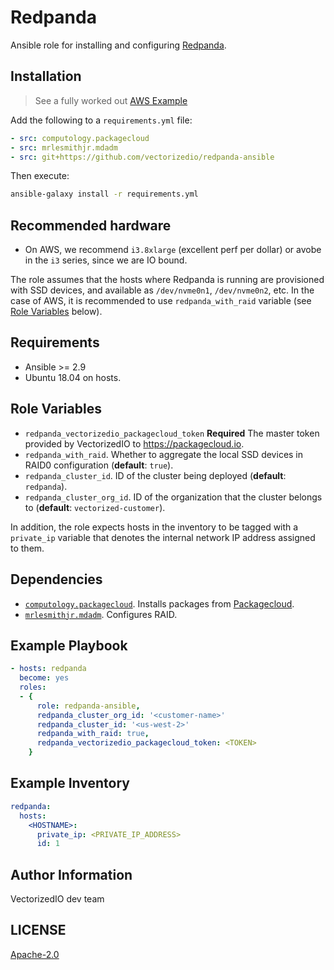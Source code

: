 # Redpanda

Ansible role for installing and configuring [Redpanda](https://vectorized.io).

## Installation

> See a fully worked out [AWS Example](./example)

Add the following to a `requirements.yml` file:

```yaml
- src: computology.packagecloud
- src: mrlesmithjr.mdadm
- src: git+https://github.com/vectorizedio/redpanda-ansible
```

Then execute:

```bash
ansible-galaxy install -r requirements.yml
```

## Recommended hardware

* On AWS, we recommend `i3.8xlarge` (excellent perf per dollar) or avobe in the `i3` series, since we are IO bound.

The role assumes that the hosts where Redpanda is running are 
provisioned with SSD devices, and available as `/dev/nvme0n1`, 
`/dev/nvme0n2`, etc. In the case of AWS, it is recommended to use 
`redpanda_with_raid` variable (see [Role Variables](#-role-variables) below).

## Requirements

  * Ansible >= 2.9
  * Ubuntu 18.04 on hosts.

## Role Variables

  * `redpanda_vectorizedio_packagecloud_token` **Required** The master 
    token provided by VectorizedIO to <https://packagecloud.io>.
  * `redpanda_with_raid`. Whether to aggregate the local SSD devices 
    in RAID0 configuration (**default**: `true`).
  * `redpanda_cluster_id`. ID of the cluster being deployed 
    (**default**: `redpanda`).
  * `redpanda_cluster_org_id`. ID of the organization that the cluster 
    belongs to (**default**: `vectorized-customer`).

In addition, the role expects hosts in the inventory to be tagged with 
a `private_ip` variable that denotes the internal network IP address 
assigned to them.

## Dependencies

  * [`computology.packagecloud`](https://github.com/computology/packagecloud-ansible-role). 
    Installs packages from [Packagecloud](https://packagecloud.io).
  * [`mrlesmithjr.mdadm`](https://github.com/mrlesmithjr/ansible-mdadm/). Configures RAID.

## Example Playbook

```yaml
- hosts: redpanda
  become: yes
  roles:
  - {
      role: redpanda-ansible,
      redpanda_cluster_org_id: '<customer-name>'
      redpanda_cluster_id: '<us-west-2>'
      redpanda_with_raid: true,
      redpanda_vectorizedio_packagecloud_token: <TOKEN>
    }
```

## Example Inventory

```yaml
redpanda:
  hosts:
    <HOSTNAME>:
      private_ip: <PRIVATE_IP_ADDRESS>
      id: 1
```

## Author Information

VectorizedIO dev team

## LICENSE

[Apache-2.0](./LICENSE)
